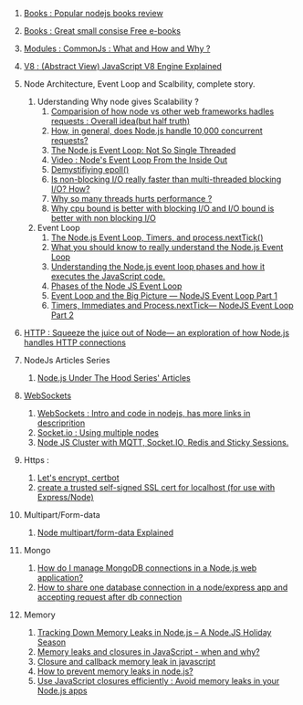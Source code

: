 1. [Books : Popular nodejs books review](https://ict.iitk.ac.in/node-js-books/)
2. [Books : Great small consise Free e-books](https://risingstack.com/resources)
3. [Modules : CommonJs : What and How and Why ?](https://www.oreilly.com/library/view/learning-javascript-design/9781449334840/ch11s03.html#:~:text=From%20a%20structure%20perspective%2C%20a,define%20here%2C%20for%20example)
4. [V8 : (Abstract View) JavaScript V8 Engine Explained](https://hackernoon.com/javascript-v8-engine-explained-3f940148d4ef)
5. Node Architecture, Event Loop and Scalbility, complete story.
   1. Uderstanding Why node gives Scalability ?
      1. [Comparision of how node vs other web frameworks hadles requests : Overall idea(but half truth)](https://www.journaldev.com/7462/node-js-architecture-single-threaded-event-loop)
      1. [How, in general, does Node.js handle 10,000 concurrent requests?](https://stackoverflow.com/questions/34855352/how-in-general-does-node-js-handle-10-000-concurrent-requests)
      1. [The Node.js Event Loop: Not So Single Threaded](https://www.youtube.com/watch?v=zphcsoSJMvM)
      2. [Video : Node's Event Loop From the Inside Out](https://www.youtube.com/watch?v=P9csgxBgaZ8&t=104s)
      3. [Demystifiying epoll()](https://jvns.ca/blog/2017/06/03/async-io-on-linux--select--poll--and-epoll/)
      3. [  Is non-blocking I/O really faster than multi-threaded blocking I/O? How?](https://stackoverflow.com/questions/8546273/is-non-blocking-i-o-really-faster-than-multi-threaded-blocking-i-o-how)
      4. [Why so many threads hurts performance ?](https://www.codeguru.com/cpp/sample_chapter/article.php/c13533/Why-Too-Many-Threads-Hurts-Performance-and-What-to-do-About-It.htm)
      4. [Why cpu bound is better with blocking I/O and I/O bound is better with non blocking I/O
](https://stackoverflow.com/questions/34877705/why-cpu-bound-is-better-with-blocking-i-o-and-i-o-bound-is-better-with-non-block)
   2. Event Loop
      1. [The Node.js Event Loop, Timers, and process.nextTick()](https://nodejs.org/en/docs/guides/event-loop-timers-and-nexttick/)
      2. [What you should know to really understand the Node.js Event Loop](https://medium.com/the-node-js-collection/what-you-should-know-to-really-understand-the-node-js-event-loop-and-its-metrics-c4907b19da4c)
      3. [Understanding the Node.js event loop phases and how it executes the JavaScript code.](https://dev.to/lunaticmonk/understanding-the-node-js-event-loop-phases-and-how-it-executes-the-javascript-code-1j9)
      3. [Phases of the Node JS Event Loop](https://medium.com/@kunaltandon.kt/process-nexttick-vs-setimmediate-vs-settimeout-explained-wrt-different-event-loop-phases-c0506b12921d)
      4. [Event Loop and the Big Picture — NodeJS Event Loop Part 1](https://blog.insiderattack.net/event-loop-and-the-big-picture-nodejs-event-loop-part-1-1cb67a182810)
      4. [Timers, Immediates and Process.nextTick— NodeJS Event Loop Part 2](https://blog.insiderattack.net/timers-immediates-and-process-nexttick-nodejs-event-loop-part-2-2c53fd511bb3)
5. [HTTP : Squeeze the juice out of Node— an exploration of how Node.js handles HTTP connections](https://www.yld.io/blog/squeeze-the-juice-out-of-node-an-exploration-of-how-node-js-handles-http-connections/)
6. NodeJs Articles Series
   1. [Node.js Under The Hood Series' Articles](https://dev.to/khaosdoctor/series/2008)
7. [WebSockets](https://www.youtube.com/watch?v=2Nt-ZrNP22A&t=979s)
   1. [WebSockets : Intro and code in nodejs, has more links in descriprition](https://www.youtube.com/watch?v=2Nt-ZrNP22A&t=979s)
   2. [Socket.io : Using multiple nodes](https://socket.io/docs/using-multiple-nodes/)
   3. [Node JS Cluster with MQTT, Socket.IO, Redis and Sticky Sessions.](https://medium.com/@jadejayashraj/node-js-cluster-with-mqtt-socket-io-redis-and-sticky-sessions-d5be72ef65f0)
   
8. Https :
   1. [Let's encrypt, certbot](https://flaviocopes.com/express-letsencrypt-ssl/)
   2. [create a trusted self-signed SSL cert for localhost (for use with Express/Node)
](https://stackoverflow.com/a/49784278/6753380)
   
9. Multipart/Form-data
   1. [Node multipart/form-data Explained](https://www.derpturkey.com/node-multipart-form-data-explained/)
   
9. Mongo 
   1. [How do I manage MongoDB connections in a Node.js web application?](https://stackoverflow.com/questions/10656574/how-do-i-manage-mongodb-connections-in-a-node-js-web-application)
   2. [How to share one database connection in a node/express app and accepting request after db connection
](https://itnext.io/how-to-share-a-single-database-connection-in-a-node-js-express-js-app-fcad4cbcb1e)

9. Memory
   1. [Tracking Down Memory Leaks in Node.js – A Node.JS Holiday Season](https://hacks.mozilla.org/2012/11/tracking-down-memory-leaks-in-node-js-a-node-js-holiday-season/)
   2. [Memory leaks and closures in JavaScript - when and why?
](https://stackoverflow.com/questions/19550253/memory-leaks-and-closures-in-javascript-when-and-why)
   3. [Closure and callback memory leak in javascript
](https://stackoverflow.com/questions/16442201/closure-and-callback-memory-leak-in-javascript)
   4. [How to prevent memory leaks in node.js?](https://stackoverflow.com/questions/5733665/how-to-prevent-memory-leaks-in-node-js)
   5. [Use JavaScript closures efficiently : Avoid memory leaks in your Node.js apps
](https://www.ibm.com/developerworks/library/wa-use-javascript-closures-efficiently/index.html)
